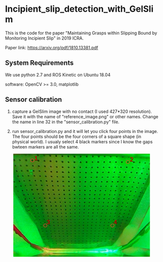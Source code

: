 # Incipient_slip_detection_with_GelSlim

This is the code for the paper "Maintaining Grasps within Slipping Bound by Monitoring Incipient Slip" in 2019 ICRA. 

Paper link: https://arxiv.org/pdf/1810.13381.pdf


## System Requirements
We use python 2.7 and ROS Kinetic on Ubuntu 18.04

software: OpenCV >= 3.0, matplotlib


## Sensor calibration
1. capture a GelSlim image with no contact (I used 427*320 resolution). Save it with the name of "reference_image.png" or other names. Change the name in line 32 in the "sensor_calibration.py" file.

2. run sensor_calibration.py and it will let you click four points in the image. The four points should be the four corners of a square shape (in physical world). I usualy select 4 black markers since I know the gaps bwteen markers are all the same. 

<p align="center">
  <img width="450" height="338" src="sensor_calibration.png">
</p>

